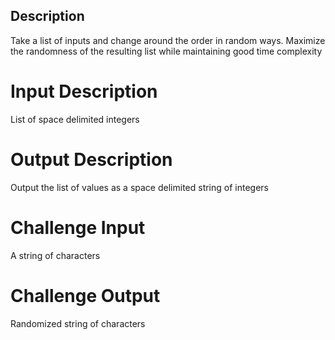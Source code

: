 ## Description
Take a list of inputs and change around the order in random ways. Maximize the randomness of the resulting list while maintaining good time complexity

# Input Description
List of space delimited integers

# Output Description
Output the list of values as a space delimited string of integers

# Challenge Input
A string of characters

# Challenge Output
Randomized string of characters